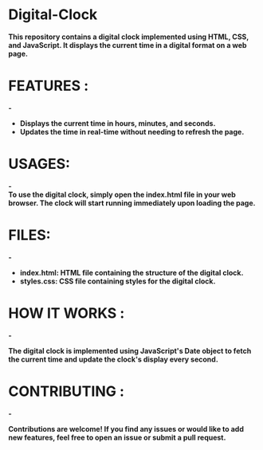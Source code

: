 # Digital-Clock
<b>This repository contains a digital clock implemented using HTML, CSS, and JavaScript. It displays the current time in a digital format on a web page.<br>

<b><h1>FEATURES :</h1>-<br>

* Displays the current time in hours, minutes, and seconds.<br>
* Updates the time in real-time without needing to refresh the page.<br>

<b><h1>USAGES:</h1>-<br>
To use the digital clock, simply open the index.html file in your web browser. The clock will start running immediately upon loading the page.<br>

<b><h1>FILES:</h1>-<br>
* index.html: HTML file containing the structure of the digital clock.<br>
* styles.css: CSS file containing styles for the digital clock.<br>

<b><h1>HOW IT WORKS :</h1>-<br>

The digital clock is implemented using JavaScript's Date object to fetch the current time and update the clock's display every second.<br>

<b><h1>CONTRIBUTING :</h1>-<br>

Contributions are welcome! If you find any issues or would like to add new features, feel free to open an issue or submit a pull request.
